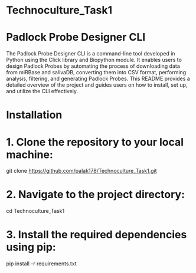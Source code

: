 # Technoculture_Task1
# Padlock Probe Designer CLI
The Padlock Probe Designer CLI is a command-line tool developed in Python using the Click library and Biopython module. It enables users to design Padlock Probes by automating the process of downloading data from miRBase and salivaDB, converting them into CSV format, performing analysis, filtering, and generating Padlock Probes. This README provides a detailed overview of the project and guides users on how to install, set up, and utilize the CLI effectively.

# Installation
 # 1. Clone the repository to your local machine:
git clone https://github.com/palak178/Technoculture_Task1.git 

 # 2. Navigate to the project directory:
cd Technoculture_Task1

 # 3. Install the required dependencies using pip:
pip install -r requirements.txt

